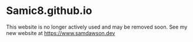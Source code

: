 # Samic8.github.io
This website is no longer actively used and may be removed soon. See my new website at https://www.samdawson.dev
